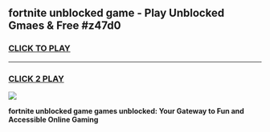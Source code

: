 
## fortnite unblocked game - Play Unblocked Gmaes & Free #z47d0
<h3>
<a href="https://news.freeplayer.one?title=fortnite_unblocked_game&ref=03M">CLICK TO PLAY</a></h3>
<hr>

<h3>
<a href="https://news.freeplayer.one?title=fortnite_unblocked_game&ref=03M">CLICK 2 PLAY</a>
  
</h3>

<a href="https://news.freeplayer.one?title=fortnite_unblocked_game&ref=03M"><img src="https://clearcache.store/games.png"></a>


**fortnite unblocked game games unblocked: Your Gateway to Fun and Accessible Online Gaming**
